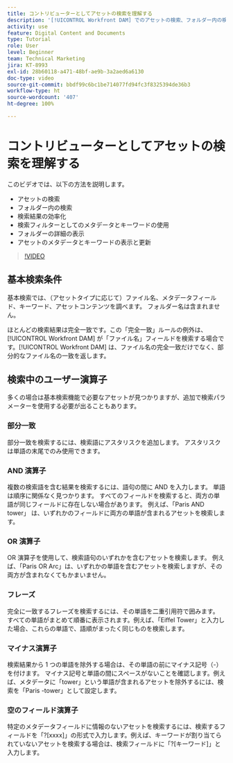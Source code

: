 ```yaml
---
title: コントリビューターとしてアセットの検索を理解する
description: '[!UICONTROL Workfront DAM] でのアセットの検索、フォルダー内の検索、検索結果の効率化、検索フィルターとしてのメタデータとキーワードの使用方法を説明します。'
activity: use
feature: Digital Content and Documents
type: Tutorial
role: User
level: Beginner
team: Technical Marketing
jira: KT-8993
exl-id: 28b60118-a471-48bf-ae9b-3a2aed6a6130
doc-type: video
source-git-commit: bbdf99c6bc1be714077fd94fc3f8325394de36b3
workflow-type: ht
source-wordcount: '407'
ht-degree: 100%

---
```


# コントリビューターとしてアセットの検索を理解する

このビデオでは、以下の方法を説明します。

* アセットの検索
* フォルダー内の検索
* 検索結果の効率化
* 検索フィルターとしてのメタデータとキーワードの使用
* フォルダーの詳細の表示
* アセットのメタデータとキーワードの表示と更新

>[!VIDEO](https://video.tv.adobe.com/v/335253/?quality=12&learn=on&enablevpops=1)

## 基本検索条件

基本検索では、（アセットタイプに応じて）ファイル名、メタデータフィールド、キーワード、アセットコンテンツを調べます。 フォルダー名は含まれません。

ほとんどの検索結果は完全一致です。この「完全一致」ルールの例外は、[!UICONTROL Workfront DAM] が「ファイル名」フィールドを検索する場合です。[!UICONTROL Workfront DAM] は、ファイル名の完全一致だけでなく、部分的なファイル名の一致を返します。

## 検索中のユーザー演算子

多くの場合は基本検索機能で必要なアセットが見つかりますが、追加で検索パラメーターを使用する必要が出ることもあります。

### 部分一致

部分一致を検索するには、検索語にアスタリスクを追加します。 アスタリスクは単語の末尾でのみ使用できます。

### AND 演算子

複数の検索語を含む結果を検索するには、語句の間に AND を入力します。 単語は順序に関係なく見つかります。 すべてのフィールドを検索すると、両方の単語が同じフィールドに存在しない場合があります。 例えば、「Paris AND tower」 は、いずれかのフィールドに両方の単語が含まれるアセットを検索します。

### OR 演算子

OR 演算子を使用して、検索語句のいずれかを含むアセットを検索します。 例えば、「Paris OR Arc」は、いずれかの単語を含むアセットを検索しますが、その両方が含まれなくてもかまいません。

### フレーズ

完全に一致するフレーズを検索するには、その単語を二重引用符で囲みます。 すべての単語がまとめて順番に表示されます。例えば、「Eiffel Tower」と入力した場合、これらの単語で、語順がまったく同じものを検索します。

### マイナス演算子

検索結果から 1 つの単語を除外する場合は、その単語の前にマイナス記号（-）を付けます。 マイナス記号と単語の間にスペースがないことを確認します。例えば、メタデータに「tower」という単語が含まれるアセットを除外するには、検索を「Paris -tower」として設定します。

### 空のフィールド演算子

特定のメタデータフィールドに情報のないアセットを検索するには、検索するフィールドを「?[xxxx]」の形式で入力します。例えば、キーワードが割り当てられていないアセットを検索する場合は、検索フィールドに「?[キーワード]」と入力します。
